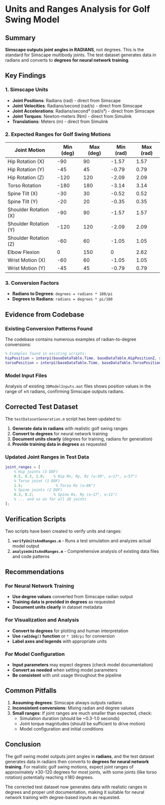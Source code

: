 # Units and Ranges Analysis for Golf Swing Model

## Summary

**Simscape outputs joint angles in RADIANS**, not degrees. This is the standard for Simscape multibody joints. The test dataset generates data in radians and converts to **degrees for neural network training**.

## Key Findings

### 1. Simscape Units
- **Joint Positions**: Radians (rad) - direct from Simscape
- **Joint Velocities**: Radians/second (rad/s) - direct from Simscape  
- **Joint Accelerations**: Radians/second² (rad/s²) - direct from Simscape
- **Joint Torques**: Newton-meters (Nm) - direct from Simulink
- **Translations**: Meters (m) - direct from Simulink

### 2. Expected Ranges for Golf Swing Motions

| Joint Motion | Min (deg) | Max (deg) | Min (rad) | Max (rad) |
|--------------|-----------|-----------|-----------|-----------|
| Hip Rotation (X) | -90 | 90 | -1.57 | 1.57 |
| Hip Rotation (Y) | -45 | 45 | -0.79 | 0.79 |
| Hip Rotation (Z) | -120 | 120 | -2.09 | 2.09 |
| Torso Rotation | -180 | 180 | -3.14 | 3.14 |
| Spine Tilt (X) | -30 | 30 | -0.52 | 0.52 |
| Spine Tilt (Y) | -20 | 20 | -0.35 | 0.35 |
| Shoulder Rotation (X) | -90 | 90 | -1.57 | 1.57 |
| Shoulder Rotation (Y) | -120 | 120 | -2.09 | 2.09 |
| Shoulder Rotation (Z) | -60 | 60 | -1.05 | 1.05 |
| Elbow Flexion | 0 | 150 | 0 | 2.62 |
| Wrist Motion (X) | -60 | 60 | -1.05 | 1.05 |
| Wrist Motion (Y) | -45 | 45 | -0.79 | 0.79 |

### 3. Conversion Factors
- **Radians to Degrees**: `degrees = radians * 180/pi`
- **Degrees to Radians**: `radians = degrees * pi/180`

## Evidence from Codebase

### Existing Conversion Patterns Found
The codebase contains numerous examples of radian-to-degree conversions:

```matlab
% Examples found in existing scripts:
hipPosition = interp1(baseDataTable.Time, baseDataTable.HipPositionZ, simTime, 'linear', 'extrap') * 180/pi;
torsoPosition = interp1(baseDataTable.Time, baseDataTable.TorsoPosition, simTime, 'linear', 'extrap') * 180/pi;
```

### Model Input Files
Analysis of existing `3DModelInputs.mat` files shows position values in the range of ±π radians, confirming Simscape outputs radians.

## Corrected Test Dataset

The `testDatasetGeneration.m` script has been updated to:

1. **Generate data in radians** with realistic golf swing ranges
2. **Convert to degrees** for neural network training
3. **Document units clearly** (degrees for training, radians for generation)
4. **Provide training data in degrees** as requested

### Updated Joint Ranges in Test Data
```matlab
joint_ranges = [
    % Hip joints (3 DOF)
    0.5, 0.3, 1.0;    % Hip Rx, Ry, Rz (±~30°, ±~17°, ±~57°)
    % Torso joint (1 DOF)
    1.5;               % Torso Rz (±~86°)
    % Spine joints (2 DOF)
    0.3, 0.2;         % Spine Rx, Ry (±~17°, ±~11°)
    % ... and so on for all 28 joints
];
```

## Verification Scripts

Two scripts have been created to verify units and ranges:

1. **`verifyUnitsAndRanges.m`** - Runs a test simulation and analyzes actual model output
2. **`analyzeUnitsAndRanges.m`** - Comprehensive analysis of existing data files and code patterns

## Recommendations

### For Neural Network Training
- **Use degree values** converted from Simscape radian output
- **Training data is provided in degrees** as requested
- **Document units clearly** in dataset metadata

### For Visualization and Analysis
- **Convert to degrees** for plotting and human interpretation
- **Use `rad2deg()` function** or `* 180/pi` for conversion
- **Label axes and legends** with appropriate units

### For Model Configuration
- **Input parameters** may expect degrees (check model documentation)
- **Convert as needed** when setting model parameters
- **Be consistent** with unit usage throughout the pipeline

## Common Pitfalls

1. **Assuming degrees**: Simscape always outputs radians
2. **Inconsistent conversions**: Mixing radian and degree values
3. **Small ranges**: If joint ranges are much smaller than expected, check:
   - Simulation duration (should be ~0.3-1.0 seconds)
   - Joint torque magnitudes (should be sufficient to drive motion)
   - Model configuration and initial conditions

## Conclusion

The golf swing model outputs joint angles in **radians**, and the test dataset generates data in radians then converts to **degrees for neural network training**. For realistic golf swing motions, expect joint ranges of approximately ±30-120 degrees for most joints, with some joints (like torso rotation) potentially reaching ±180 degrees.

The corrected test dataset now generates data with realistic ranges in degrees and proper unit documentation, making it suitable for neural network training with degree-based inputs as requested. 